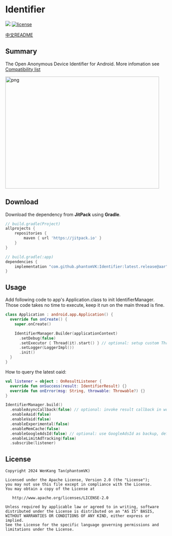 Identifier
=========

[![](https://jitpack.io/v/phantomVK/Identifier.svg)](https://jitpack.io/#phantomVK/Identifier) [![license](https://img.shields.io/badge/License-Apache2.0-brightgreen)](https://github.com/phantomVK/SlideBack/blob/master/LICENSE)

[中文README](./README_CN.md)

Summary
-----------

The Open Anonymous Device Identifier for Android. More infomation see [Compatibility list](./COMPATIBILITY_LIST.md)

<img src="./static/sample.png" alt="png" width="480" height="349" style="display: inline;"/>

Download
-----------
Download the dependency from __JitPack__ using __Gradle__.

```groovy
// build.gradle(Project)
allprojects {
    repositories {
        maven { url 'https://jitpack.io' }
    }
}

// build.gradle(:app)
dependencies {
    implementation "com.github.phantomVK:Identifier:latest.release@aar"
}
```

Usage
-------

Add following code to app's Application.class to init IdentifierManager. Those code takes no time to execute, keep it run on the main thread is fine.

```kotlin
class Application : android.app.Application() {
  override fun onCreate() {
    super.onCreate()

    IdentifierManager.Builder(applicationContext)
      .setDebug(false)
      .setExecutor { Thread(it).start() } // optional: setup custom ThreadPoolExecutor
      .setLogger(LoggerImpl())
      .init()
  }
}
```

How to query the latest oaid:

```kotlin
val listener = object : OnResultListener {
  override fun onSuccess(result: IdentifierResult) {}
  override fun onError(msg: String, throwable: Throwable?) {}
}

IdentifierManager.build()
  .enableAsyncCallback(false) // optional: invoke result callback in worker thread, default is false
  .enableAaid(false)
  .enableVaid(false)
  .enableExperimental(false)
  .enableMemCache(false)
  .enableGoogleAdsId(false) // optional: use GoogleAdsId as backup, default is false
  .enableLimitAdTracking(false)
  .subscribe(listener)
```

License
--------

```
Copyright 2024 WenKang Tan(phantomVK)

Licensed under the Apache License, Version 2.0 (the "License");
you may not use this file except in compliance with the License.
You may obtain a copy of the License at

   http://www.apache.org/licenses/LICENSE-2.0

Unless required by applicable law or agreed to in writing, software
distributed under the License is distributed on an "AS IS" BASIS,
WITHOUT WARRANTIES OR CONDITIONS OF ANY KIND, either express or implied.
See the License for the specific language governing permissions and
limitations under the License.
```